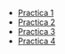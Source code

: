 


- [Practica 1](/Practica/Practica%201%202025.pdf)
- [Practica 2](/Practica/Practica%202%202025.pdf)
- [Practica 3](/Practica/Practica%203%202025.pdf)
- [Practica 4](/Practica/Practica%204%202025.pdf)


